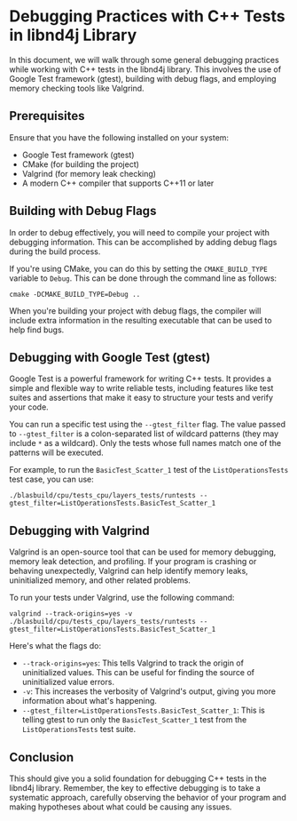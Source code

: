 # Debugging Practices with C++ Tests in libnd4j Library

In this document, we will walk through some general debugging practices while working with C++ tests in the libnd4j library. This involves the use of Google Test framework (gtest), building with debug flags, and employing memory checking tools like Valgrind.

## Prerequisites

Ensure that you have the following installed on your system:

- Google Test framework (gtest)
- CMake (for building the project)
- Valgrind (for memory leak checking)
- A modern C++ compiler that supports C++11 or later

## Building with Debug Flags

In order to debug effectively, you will need to compile your project with debugging information. This can be accomplished by adding debug flags during the build process. 

If you're using CMake, you can do this by setting the `CMAKE_BUILD_TYPE` variable to `Debug`. This can be done through the command line as follows:

```
cmake -DCMAKE_BUILD_TYPE=Debug ..
```

When you're building your project with debug flags, the compiler will include extra information in the resulting executable that can be used to help find bugs.

## Debugging with Google Test (gtest)

Google Test is a powerful framework for writing C++ tests. It provides a simple and flexible way to write reliable tests, including features like test suites and assertions that make it easy to structure your tests and verify your code.

You can run a specific test using the `--gtest_filter` flag. The value passed to `--gtest_filter` is a colon-separated list of wildcard patterns (they may include `*` as a wildcard). Only the tests whose full names match one of the patterns will be executed.

For example, to run the `BasicTest_Scatter_1` test of the `ListOperationsTests` test case, you can use:

```
./blasbuild/cpu/tests_cpu/layers_tests/runtests --gtest_filter=ListOperationsTests.BasicTest_Scatter_1
```

## Debugging with Valgrind

Valgrind is an open-source tool that can be used for memory debugging, memory leak detection, and profiling. If your program is crashing or behaving unexpectedly, Valgrind can help identify memory leaks, uninitialized memory, and other related problems.

To run your tests under Valgrind, use the following command:

```
valgrind --track-origins=yes -v ./blasbuild/cpu/tests_cpu/layers_tests/runtests --gtest_filter=ListOperationsTests.BasicTest_Scatter_1
```

Here's what the flags do:

- `--track-origins=yes`: This tells Valgrind to track the origin of uninitialized values. This can be useful for finding the source of uninitialized value errors.
- `-v`: This increases the verbosity of Valgrind's output, giving you more information about what's happening.
- `--gtest_filter=ListOperationsTests.BasicTest_Scatter_1`: This is telling gtest to run only the `BasicTest_Scatter_1` test from the `ListOperationsTests` test suite.

## Conclusion

This should give you a solid foundation for debugging C++ tests in the libnd4j library. Remember, the key to effective debugging is to take a systematic approach, carefully observing the behavior of your program and making hypotheses about what could be causing any issues.

